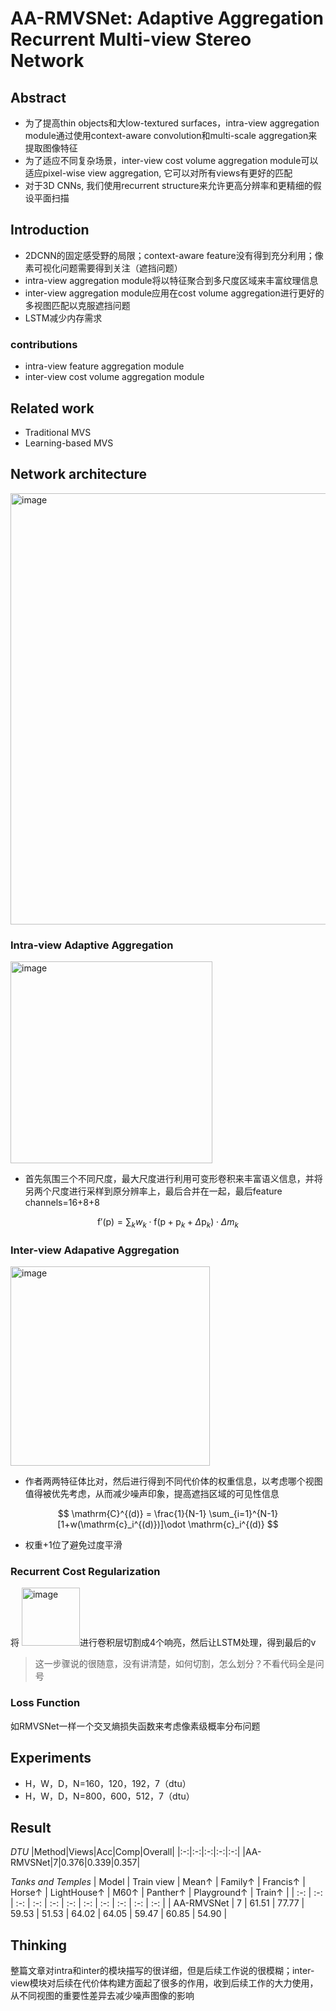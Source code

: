 # AA-RMVSNet: Adaptive Aggregation Recurrent Multi-view Stereo Network

## Abstract
- 为了提高thin objects和大low-textured surfaces，intra-view aggregation module通过使用context-aware convolution和multi-scale aggregation来提取图像特征
- 为了适应不同复杂场景，inter-view cost volume aggregation module可以适应pixel-wise view aggregation, 它可以对所有views有更好的匹配
- 对于3D CNNs, 我们使用recurrent structure来允许更高分辨率和更精细的假设平面扫描

## Introduction
- 2DCNN的固定感受野的局限；context-aware feature没有得到充分利用；像素可视化问题需要得到关注（遮挡问题）
- intra-view aggregation module将以特征聚合到多尺度区域来丰富纹理信息
- inter-view aggregation module应用在cost volume aggregation进行更好的多视图匹配以克服遮挡问题
- LSTM减少内存需求

### contributions
- intra-view feature aggregation module
- inter-view cost volume aggregation module

## Related work
- Traditional MVS
- Learning-based MVS

## Network architecture

<img width="690" alt="image" src="https://github.com/elleryw0518/MVS/assets/101634608/e87b51ae-9c3e-4cf2-a5fb-195677a4c238">

### Intra-view Adaptive Aggregation

<img width="323" alt="image" src="https://github.com/elleryw0518/MVS/assets/101634608/a659d541-3942-4fc9-94ad-5ff408023198">

- 首先氛围三个不同尺度，最大尺度进行利用可变形卷积来丰富语义信息，并将另两个尺度进行采样到原分辨率上，最后合并在一起，最后feature channels=16+8+8

$$
\mathrm{f}'(\mathrm{p})=\sum_{k} w_k\cdot \mathrm{f}(\mathrm{p}+\mathrm{p}_k+\Delta \mathrm{p}_k)\cdot \Delta m_k  
$$

### Inter-view Adapative Aggregation

<img width="319" alt="image" src="https://github.com/elleryw0518/MVS/assets/101634608/4c8295b4-1ffc-4cff-9fd0-6a90eaccb6e2">

- 作者两两特征体比对，然后进行得到不同代价体的权重信息，以考虑哪个视图值得被优先考虑，从而减少噪声印象，提高遮挡区域的可见性信息

$$
\mathrm{C}^{(d)} = \frac{1}{N-1} \sum_{i=1}^{N-1}[1+w(\mathrm{c}_i^{(d)})]\odot \mathrm{c}_i^{(d)}   
$$

- 权重+1位了避免过度平滑

### Recurrent Cost Regularization
将 <img width="93" alt="image" src="https://github.com/elleryw0518/MVS/assets/101634608/1286f586-2954-46bb-b5a5-4b2faae152cc">进行卷积层切割成4个响亮，然后让LSTM处理，得到最后的v
> 这一步骤说的很随意，没有讲清楚，如何切割，怎么划分？不看代码全是问号

### Loss Function
如RMVSNet一样一个交叉熵损失函数来考虑像素级概率分布问题

## Experiments
- H，W，D，N=160，120，192，7（dtu）
- H，W，D，N=800，600，512，7（dtu）

## Result

*DTU*
|Method|Views|Acc|Comp|Overall|
|:-:|:-:|:-:|:-:|:-:|
|AA-RMVSNet|7|0.376|0.339|0.357|

*Tanks and Temples*
| Model | Train view | Mean↑ | Family↑ | Francis↑ | Horse↑ | LightHouse↑ | M60↑ | Panther↑ | Playground↑ | Train↑ |
| :-: | :-: | :-: | :-: | :-: | :-: | :-: | :-: | :-: | :-: | :-: |
| AA-RMVSNet | 7 | 61.51 | 77.77 | 59.53 | 51.53 | 64.02 | 64.05 | 59.47 | 60.85 | 54.90 |

## Thinking

整篇文章对intra和inter的模块描写的很详细，但是后续工作说的很模糊；inter-view模块对后续在代价体构建方面起了很多的作用，收到后续工作的大力使用，从不同视图的重要性差异去减少噪声图像的影响
